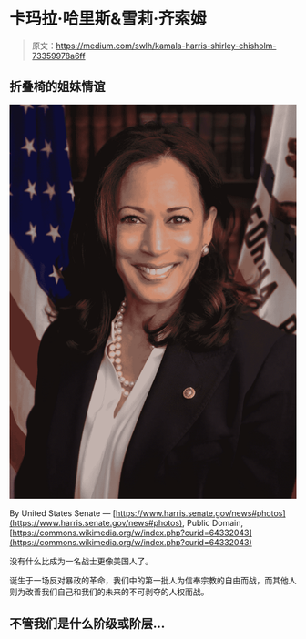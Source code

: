# 卡玛拉·哈里斯&雪莉·齐索姆

> 原文：<https://medium.com/swlh/kamala-harris-shirley-chisholm-73359978a6ff>

## 折叠椅的姐妹情谊

![](img/c16f2b363ce0377e8d1d272d4d17e917.png)

By United States Senate — [https://www.harris.senate.gov/news#photos](https://www.harris.senate.gov/news#photos), Public Domain, [https://commons.wikimedia.org/w/index.php?curid=64332043](https://commons.wikimedia.org/w/index.php?curid=64332043)

没有什么比成为一名战士更像美国人了。

诞生于一场反对暴政的革命，我们中的第一批人为信奉宗教的自由而战，而其他人则为改善我们自己和我们的未来的不可剥夺的人权而战。

## 不管我们是什么阶级或阶层…